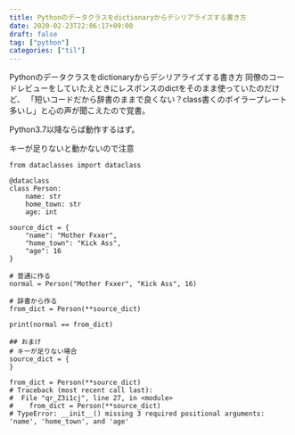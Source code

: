 ```yaml
---
title: Pythonのデータクラスをdictionaryからデシリアライズする書き方
date: 2020-02-23T22:06:17+09:00
draft: false
tag: ["python"]
categories: ["til"]
---
```


Pythonのデータクラスをdictionaryからデシリアライズする書き方
同僚のコードレビューをしていたえときにレスポンスのdictをそのまま使っていたのだけど、
「短いコードだから辞書のままで良くない？class書くのボイラープレート多いし」と心の声が聞こえたので覚書。

Python3.7以降ならば動作するはず。

キーが足りないと動かないので注意

```
from dataclasses import dataclass

@dataclass
class Person:
    name: str
    home_town: str
    age: int

source_dict = {
    "name": "Mother Fxxer",
    "home_town": "Kick Ass",
    "age": 16
}

# 普通に作る
normal = Person("Mother Fxxer", "Kick Ass", 16)

# 辞書から作る
from_dict = Person(**source_dict)

print(normal == from_dict) 

## おまけ
# キーが足りない場合
source_dict = {
}

from_dict = Person(**source_dict)
# Traceback (most recent call last):
#  File "qr_Z3i1cj", line 27, in <module>
#    from_dict = Person(**source_dict)
# TypeError: __init__() missing 3 required positional arguments: 'name', 'home_town', and 'age'


```




